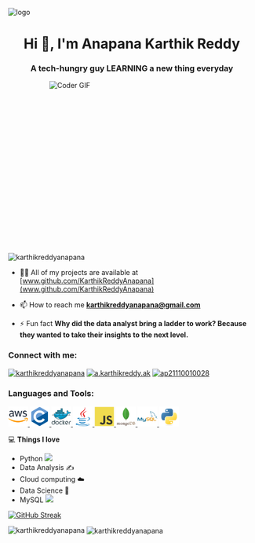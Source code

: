![logo]()

<h1 align="center">Hi 👋, I'm Anapana Karthik Reddy</h1>

<h3 align="center">A tech-hungry guy LEARNING a new thing everyday</h3>
<img align="right" src="https://cdn.dribbble.com/users/2131993/screenshots/4948736/thoughtworks-gif_dribbble.gif" alt="Coder GIF" width="420" height="350">

<p align="left"> <img src="https://komarev.com/ghpvc/?username=karthikreddyanapana&label=Profile%20views&color=0e75b6&style=flat" alt="karthikreddyanapana" /> </p>

- 👨‍💻 All of my projects are available at [www.github.com/KarthikReddyAnapana](www.github.com/KarthikReddyAnapana)

- 📫 How to reach me **karthikreddyanapana@gmail.com**

- ⚡ Fun fact **Why did the data analyst bring a ladder to work? Because they wanted to take their insights to the next level.**

<h3 align="left">Connect with me:</h3>
<p align="left">
<a href="https://linkedin.com/in/karthikreddyanapana" target="blank"><img align="center" src="https://raw.githubusercontent.com/rahuldkjain/github-profile-readme-generator/master/src/images/icons/Social/linked-in-alt.svg" alt="karthikreddyanapana" height="30" width="40" /></a>
<a href="https://instagram.com/a.karthikreddy.ak" target="blank"><img align="center" src="https://raw.githubusercontent.com/rahuldkjain/github-profile-readme-generator/master/src/images/icons/Social/instagram.svg" alt="a.karthikreddy.ak" height="30" width="40" /></a>
<a href="https://www.hackerrank.com/ap21110010028" target="blank"><img align="center" src="https://raw.githubusercontent.com/rahuldkjain/github-profile-readme-generator/master/src/images/icons/Social/hackerrank.svg" alt="ap21110010028" height="30" width="40" /></a>
</p>

<h3 align="left">Languages and Tools:</h3>
<p align="left"> <a href="https://aws.amazon.com" target="_blank" rel="noreferrer"> <img src="https://raw.githubusercontent.com/devicons/devicon/master/icons/amazonwebservices/amazonwebservices-original-wordmark.svg" alt="aws" width="40" height="40"/> </a> <a href="https://www.cprogramming.com/" target="_blank" rel="noreferrer"> <img src="https://raw.githubusercontent.com/devicons/devicon/master/icons/c/c-original.svg" alt="c" width="40" height="40"/> </a> <a href="https://www.docker.com/" target="_blank" rel="noreferrer"> <img src="https://raw.githubusercontent.com/devicons/devicon/master/icons/docker/docker-original-wordmark.svg" alt="docker" width="40" height="40"/> </a> <a href="https://www.java.com" target="_blank" rel="noreferrer"> <img src="https://raw.githubusercontent.com/devicons/devicon/master/icons/java/java-original.svg" alt="java" width="40" height="40"/> </a> <a href="https://developer.mozilla.org/en-US/docs/Web/JavaScript" target="_blank" rel="noreferrer"> <img src="https://raw.githubusercontent.com/devicons/devicon/master/icons/javascript/javascript-original.svg" alt="javascript" width="40" height="40"/> </a> <a href="https://www.mongodb.com/" target="_blank" rel="noreferrer"> <img src="https://raw.githubusercontent.com/devicons/devicon/master/icons/mongodb/mongodb-original-wordmark.svg" alt="mongodb" width="40" height="40"/> </a> <a href="https://www.mysql.com/" target="_blank" rel="noreferrer"> <img src="https://raw.githubusercontent.com/devicons/devicon/master/icons/mysql/mysql-original-wordmark.svg" alt="mysql" width="40" height="40"/> </a> <a href="https://www.python.org" target="_blank" rel="noreferrer"> <img src="https://raw.githubusercontent.com/devicons/devicon/master/icons/python/python-original.svg" alt="python" width="40" height="40"/> </a> </p>

💻 **Things I love**
- Python <img src="https://media.giphy.com/media/WUlplcMpOCEmTGBtBW/giphy.gif" width="30"> 
- Data Analysis ✍️
- Cloud computing ☁️
- Data Science 😬
- MySQL <img src="https://user-images.githubusercontent.com/11978772/40430854-46e62868-5e63-11e8-9fac-920ee4ef5237.png" width="30">


[![GitHub Streak](https://streak-stats.demolab.com?user=KarthikReddyAnapana&theme=Yellow&border_radius=30&date_format=j%20M%5B%20Y%5D&card_width=500)](https://git.io/streak-stats)


<p><img align="left" src="https://github-readme-stats.vercel.app/api/top-langs?username=karthikreddyanapana&show_icons=true&locale=en&layout=compact" alt="karthikreddyanapana" /></p>

<p>&nbsp;<img align="center" src="https://github-readme-stats.vercel.app/api?username=karthikreddyanapana&show_icons=true&locale=en" alt="karthikreddyanapana" /></p>

